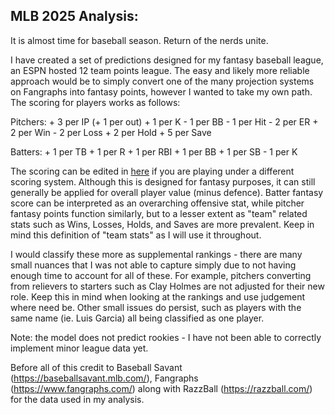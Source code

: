## MLB 2025 Analysis:

It is almost time for baseball season. Return of the nerds unite. 

I have created a set of predictions designed for my fantasy baseball league, an ESPN hosted 12 team points league. The easy and likely more reliable approach would be to simply convert one of the many projection systems on Fangraphs into fantasy points, however I wanted to take my own path. The scoring for players works as follows:

Pitchers:
    + 3 per IP (+ 1 per out)
    + 1 per K
    - 1 per BB
    - 1 per Hit
    - 2 per ER
    + 2 per Win
    - 2 per Loss
    + 2 per Hold
    + 5 per Save


Batters:
    + 1 per TB
    + 1 per R
    + 1 per RBI
    + 1 per BB
    + 1 per SB
    - 1 per K


The scoring can be edited in [here](https://github.com/mcgillies/mlb-fantasy-2025/blob/main/data_cleaning/calc_fpoints.py) if you are playing under a different scoring system. Although this is designed for fantasy purposes, it can still generally be applied for overall player value (minus defence). Batter fantasy score can be interpreted as an overarching offensive stat, while pitcher fantasy points function similarly, but to a lesser extent as "team" related stats such as Wins, Losses, Holds, and Saves are more prevalent. Keep in mind this definition of "team stats" as I will use it throughout. 

I would classify these more as supplemental rankings - there are many small nuances that I was not able to capture simply due to not having enough time to account for all of these. For example, pitchers converting from relievers to starters such as Clay Holmes are not adjusted for their new role. Keep this in mind when looking at the rankings and use judgement where need be. Other small issues do persist, such as players with the same name (ie. Luis Garcia) all being classified as one player. 

Note: the model does not predict rookies - I have not been able to correctly implement minor league data yet. 

Before all of this credit to Baseball Savant (https://baseballsavant.mlb.com/), Fangraphs (https://www.fangraphs.com/) along with RazzBall (https://razzball.com/) for the data used in my analysis. 

```{tableofcontents}
```
